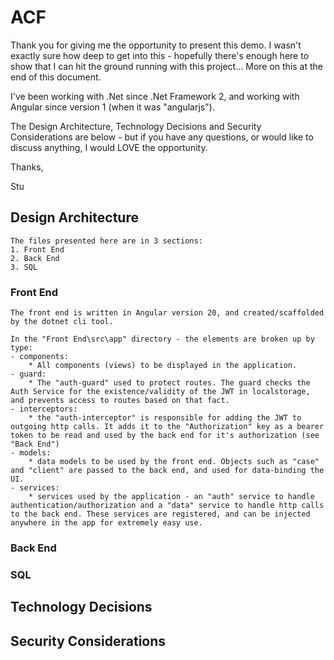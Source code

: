 # ACF
Thank you for giving me the opportunity to present this demo. I wasn't exactly sure how deep to get into this - hopefully there's enough here to show that I can hit the ground running with this project... More on this at the end of this document.

I've been working with .Net since .Net Framework 2, and working with Angular since version 1 (when it was "angularjs").

The Design Architecture, Technology Decisions and Security Considerations are below - but if you have any questions, or would like to discuss anything, I would LOVE the opportunity.

Thanks,

Stu

     

## Design Architecture
    The files presented here are in 3 sections:
    1. Front End
    2. Back End
    3. SQL

### Front End
    The front end is written in Angular version 20, and created/scaffolded by the dotnet cli tool.

    In the "Front End\src\app" directory - the elements are broken up by type:
    - components:
        * All components (views) to be displayed in the application.
    - guard:
        * The "auth-guard" used to protect routes. The guard checks the Auth Service for the existence/validity of the JWT in localstorage, and prevents access to routes based on that fact.
    - interceptors:
        * the "auth-interceptor" is responsible for adding the JWT to outgoing http calls. It adds it to the "Authorization" key as a bearer token to be read and used by the back end for it's authorization (see "Back End")
    - models:
        * data models to be used by the front end. Objects such as "case" and "client" are passed to the back end, and used for data-binding the UI.
    - services:
        * services used by the application - an "auth" service to handle authentication/authorization and a "data" service to handle http calls to the back end. These services are registered, and can be injected anywhere in the app for extremely easy use.


### Back End



### SQL


## Technology Decisions

## Security Considerations